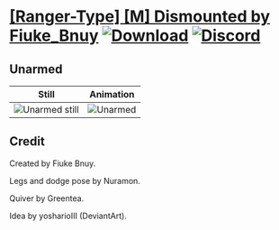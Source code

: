 # [\[Ranger-Type\] \[M\] Dismounted by Fiuke_Bnuy](./) [![Download](https://img.shields.io/badge/Download--red?style=social&logo=github)](https://minhaskamal.github.io/DownGit/#/home?url=https://github.com/Klokinator/FE-Repo/tree/main/Battle%20Animations%2FMounted%20-%20Dismounted%2C%20Monsters%2C%20Misc%2F%5BRanger-Type%5D%20%5BM%5D%20Dismounted%20by%20Fiuke_Bnuy%2F8.%20Unarmed) [![Discord](https://img.shields.io/badge/Discord--blue?style=social&logo=discord)](https://discord.gg/C7VNGnyTPA)

## Unarmed

| Still | Animation |
| :---: | :-------: |
| ![Unarmed still](./Unarmed_000.png) | ![Unarmed](./Unarmed.gif) |

## Credit

Created by Fiuke Bnuy.

Legs and dodge pose by Nuramon.

Quiver by Greentea.

Idea by yosharioIII (DeviantArt).
